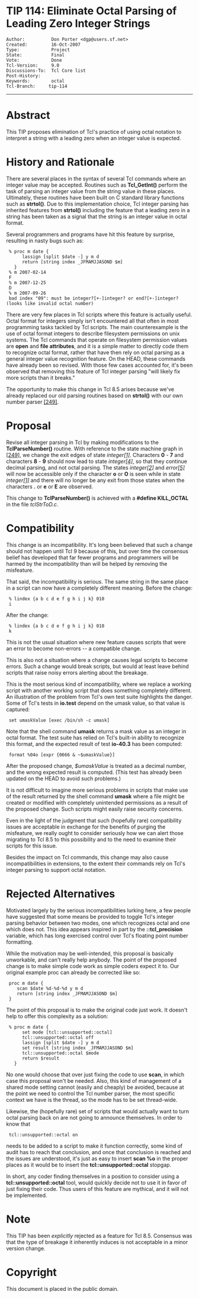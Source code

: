 # TIP 114: Eliminate Octal Parsing of Leading Zero Integer Strings
	Author:          Don Porter <dgp@users.sf.net>
	Created:         16-Oct-2007
	Type:            Project
	State:           Final
	Vote:            Done
	Tcl-Version:     9.0
	Discussions-To:  Tcl Core list
	Post-History:
	Keywords:        octal
	Tcl-Branch:     tip-114
-----

# Abstract

This TIP proposes elimination of Tcl's practice of using octal
notation to interpret a string with a leading zero when an
integer value is expected.

# History and Rationale

There are several places in the syntax of several Tcl commands
where an integer value may be accepted.  Routines such as
**Tcl\_GetInt\(\)** perform the task of parsing an integer value
from the string value in these places.  Ultimately, these routines
have been built on C standard library functions such as
**strtol\(\)**.  Due to this implementation choice, Tcl integer
parsing has inherited features from **strtol\(\)** including
the feature that a leading zero in a string has been taken
as a signal that the string is an integer value in octal format.

Several programmers and programs have hit this feature by
surprise, resulting in nasty bugs such as:

	 % proc m date {
	      lassign [split $date -] y m d
	      return [string index _JFMAMJJASOND $m]
	   }
	 % m 2007-02-14
	 F
	 % m 2007-12-25
	 D
	 % m 2007-09-26
	 bad index "09": must be integer?[+-]integer? or end?[+-]integer? (looks like invalid octal number)

There are very few places in Tcl scripts where this feature
is actually useful.  Octal format for integers simply isn't
encountered all that often in most programming tasks tackled by
Tcl scripts.  The main counterexample is the use of octal format
integers to describe filesystem permissions on unix systems.
The Tcl commands that operate on filesystem permission values
are **open** and **file attributes**, and it is a simple matter
to directly code them to recognize octal format, rather that have
then rely on octal parsing as a general integer value recognition
feature.  On the HEAD, these commands have already been so revised.
With those few cases accounted for, it's been observed that
removing this feature of Tcl integer parsing "will likely fix
more scripts than it breaks."

The opportunity to make this change in Tcl 8.5 arises because
we've already replaced our old parsing routines based on
**strtol\(\)**  with our own number parser [[249]](249.md).

# Proposal

Revise all integer parsing in Tcl by making modifications to
the **TclParseNumber\(\)** routine.  With reference to the
state machine graph in [[249]](249.md), we change the exit edges of
state _integer[[1]](1.md)_.  Characters **0** - **7** and
characters **8** - **9** should now lead to state _integer[[4]](4.md)_,
so that they continue decimal parsing, and not octal parsing.
The states _integer[[2]](2.md)_ and _error[[5]](5.md)_ will now be
accessible only if the character **o** or **O** is seen
while in state _integer[[1]](1.md)_ and there will no longer be
any exit from those states when the characters **.** or **e**
or **E** are observed.

This change to **TclParseNumber\(\)** is achieved with a
**\#define KILL\_OCTAL** in the file _tclStrToD.c_.

# Compatibility

This change is an incompatibility.  It's long
been believed that such a change should not happen until Tcl 9
because of this, but over time the consensus belief has developed
that far fewer programs and programmers will be harmed by the
incompatibility than will be helped by removing the misfeature.

That said, the incompatibility is serious.  The same string in
the same place in a script can now have a completely different
meaning.  Before the change:

	 % lindex {a b c d e f g h i j k} 010
	 i

After the change:

	 % lindex {a b c d e f g h i j k} 010
	 k

This is not the usual situation where new feature causes scripts
that were an error to become non-errors -- a compatible change.

This is also not a situation where a change causes legal scripts
to become errors.  Such a change would break scripts, but would
at least leave behind scripts that raise noisy errors alerting
about the breakage.

This is the most serious kind of incompatibility, where we replace
a working script with another working script that does something
completely different.  An illustration of the problem from Tcl's
own test suite highlights the danger.  Some of Tcl's tests in
**io.test** depend on the umask value, so that value is captured:

	 set umaskValue [exec /bin/sh -c umask]

Note that the shell command **umask** returns a mask value as
an integer in octal format.  The test suite has relied on Tcl's
built-in ability to recognize this format, and the expected
result of test **io-40.3** has been computed:

	 format %04o [expr {0666 & ~$umaskValue}]

After the proposed change, _$umaskValue_ is treated as a decimal
number, and the wrong expected result is computed.  \(This test
has already been updated on the HEAD to avoid such problems.\)

It is not difficult to imagine more serious problems in scripts
that make use of the result returned by the shell command **umask**
where a file might be created or modified with completely unintended
permissions as a result of the proposed change.  Such scripts
might easily raise security concerns.

Even in the light of the judgment that such \(hopefully rare\) compatibility
issues are acceptable in exchange for the benefits of purging the
misfeature, we really ought to consider seriously how we can alert
those migrating to Tcl 8.5 to this possibility and to the need to
examine their scripts for this issue.

Besides the impact on Tcl commands, this change may also cause
incompatibilities in extensions, to the extent their commands
rely on Tcl's integer parsing to support octal notation.

# Rejected Alternatives

Motivated largely by the serious incompatibilities lurking here,
a few people have suggested that some means be provided to toggle
Tcl's integer parsing behavior between two modes, one which
recognizes octal and one which does not.  This idea appears inspired
in part by the **::tcl\_precision** variable, which has long
exercised control over Tcl's floating point number formatting.

While the motivation may be well-intended, this proposal is basically
unworkable, and can't really help anybody.  The point of the proposed
change is to make simple code work as simple coders expect it to.
Our original example proc can already be corrected like so:

	 proc m date {
	    scan $date %d-%d-%d y m d
	    return [string index _JFMAMJJASOND $m]
	 }

The point of this proposal is to make the original code just work.
It doesn't help to offer this complexity as a solution:

	 % proc m date {
	      set mode [tcl::unsupported::octal]
	      tcl::unsupported::octal off
	      lassign [split $date -] y m d
	      set result [string index _JFMAMJJASOND $m]
	      tcl::unsupported::octal $mode
	      return $result
	   }

No one would choose that over just fixing the code
to use **scan**, in which case this proposal won't be needed.
Also, this kind of management of a shared mode setting cannot
\(easily and cheaply\) be avoided, because at the point we need
to control the Tcl number parser, the most specific context
we have is the thread, so the mode has to be set thread-wide.

Likewise, the \(hopefully rare\) set of scripts that would actually
want to turn octal parsing back on are not going to announce themselves.
In order to know that

	 tcl::unsupported::octal on

needs to be added to a script to make it function correctly,
some kind of audit has to reach that conclusion, and once that
conclusion is reached and the issues are understood, it's just
as easy to insert **scan %o** in the proper places as it would
be to insert the **tcl::unsupported::octal** stopgap.

In short, any coder finding themselves in a position to consider
using a **tcl::unsupported::octal** tool, would quickly decide
not to use it in favor of just fixing their code.  Thus users
of this feature are mythical, and it will not be implemented.

# Note

This TIP has been _explicitly_ rejected as a feature for Tcl 8.5.
Consensus was that the type of breakage it inherently induces is not
acceptable in a minor version change.

# Copyright

This document is placed in the public domain.

